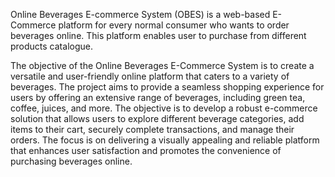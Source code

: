 Online Beverages E-commerce System (OBES) is a web-based E-Commerce 
platform for every normal consumer who wants to order beverages online. This platform enables user to purchase from different products catalogue.

The objective of the Online Beverages E-Commerce System is to create a 
versatile and user-friendly online platform that caters to a variety of beverages. The project aims to 
provide a seamless shopping experience for users by offering an extensive range of beverages, 
including green tea, coffee, juices, and more. The objective is to develop a robust e-commerce 
solution that allows users to explore different beverage categories, add items to their cart, securely 
complete transactions, and manage their orders. The focus is on delivering a visually appealing and 
reliable platform that enhances user satisfaction and promotes the convenience of purchasing 
beverages online.
